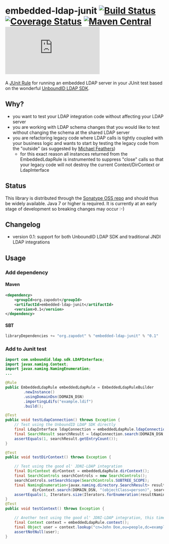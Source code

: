 # embedded-ldap-junit [![Build Status](https://travis-ci.org/zapodot/embedded-ldap-junit.svg?branch=master)](https://travis-ci.org/zapodot/embedded-ldap-junit) [![Coverage Status](https://coveralls.io/repos/zapodot/embedded-ldap-junit/badge.svg)](https://coveralls.io/r/zapodot/embedded-ldap-junit) [![Maven Central](https://maven-badges.herokuapp.com/maven-central/org.zapodot/embedded-ldap-junit/badge.svg)](https://maven-badges.herokuapp.com/maven-central/org.zapodot/embedded-ldap-junit) [![Analytics](https://ga-beacon.appspot.com/UA-40926073-2/embedded-ldap-junit/README.md)](https://github.com/igrigorik/ga-beacon)
A [JUnit Rule](//github.com/junit-team/junit/wiki/Rules) for running an embedded LDAP server in your JUnit test based on the wonderful [UnboundID LDAP SDK](https://www.ldap.com/unboundid-ldap-sdk-for-java).

## Why?
* you want to test your LDAP integration code without affecting your LDAP server
* you are working with LDAP schema changes that you would like to test without changing the schema at the shared LDAP server
* you are refactoring legacy code where LDAP calls is tightly coupled with your business logic and wants to start by testing the legacy code from the "outside" (as suggested by [Michael Feathers](http://www.informit.com/store/working-effectively-with-legacy-code-9780131177055?aid=15d186bd-1678-45e9-8ad3-fe53713e811b))
    * for this exact reason all instances returned from the EmbeddedLdapRule is instrumented to suppress "close" calls so that your legacy code will not destroy the current Context/DirContext or LdapInterface

## Status
This library is distributed through the [Sonatype OSS repo](https://oss.sonatype.org/) and should thus be widely available.
Java 7 or higher is required. It is currently at an early stage of development so breaking changes may occur :-)

## Changelog
* version 0.1: support for both UnboundID LDAP SDK and traditional JNDI LDAP integrations

## Usage

### Add dependency
#### Maven
```xml
<dependency>
    <groupId>org.zapodot</groupId>
    <artifactId>embedded-ldap-junit</artifactId>
    <version>0.1</version>
</dependency>
```

#### SBT
```scala
libraryDependencies += "org.zapodot" % "embedded-ldap-junit" % "0.1"
```

### Add to Junit test
```java
import com.unboundid.ldap.sdk.LDAPInterface;
import javax.naming.Context;
import javax.naming.NamingEnumeration;
...

@Rule
public EmbeddedLdapRule embeddedLdapRule = EmbeddedLdapRuleBuilder
        .newInstance()
        .usingDomainDsn(DOMAIN_DSN)
        .importingLdifs("example.ldif")
        .build();

@Test
public void testLdapConnection() throws Exception {
    // Test using the UnboundID LDAP SDK directly
    final LdapInterface ldapConnection = embeddedLdapRule.ldapConnection();
    final SearchResult searchResult = ldapConnection.search(DOMAIN_DSN, SearchScope.SUB, "(objectClass=person)");
    assertEquals(1, searchResult.getEntryCount());
}

@Test
public void testDirContext() throws Exception {

    // Test using the good ol' JDNI-LDAP integration
    final DirContext dirContext = embeddedLdapRule.dirContext();
    final SearchControls searchControls = new SearchControls();
    searchControls.setSearchScope(SearchControls.SUBTREE_SCOPE);
    final NamingEnumeration<javax.naming.directory.SearchResult> resultNamingEnumeration =
            dirContext.search(DOMAIN_DSN, "(objectClass=person)", searchControls);
    assertEquals(1, Iterators.size(Iterators.forEnumeration(resultNamingEnumeration)));
}
@Test
public void testContext() throws Exception {

    // Another test using the good ol' JDNI-LDAP integration, this time with the Context interface
    final Context context = embeddedLdapRule.context();
    final Object user = context.lookup("cn=John Doe,ou=people,dc=example,dc=com");
    assertNotNull(user);
}
```

